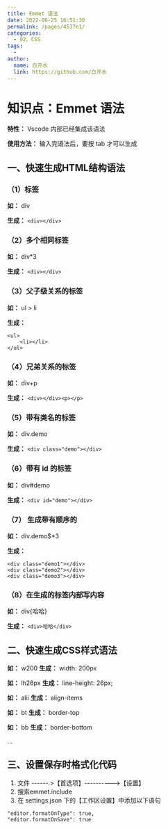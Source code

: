 ```yaml
---
title: Emmet 语法
date: 2022-06-25 16:51:30
permalink: /pages/4537e1/
categories:
  - 02、CSS
tags:
  - 
author: 
  name: 白开水
  link: https://github.com/白开水
---
```

# 知识点：Emmet 语法

**特性：** Vscode 内部已经集成该语法

**使用方法：** 输入完语法后，要按 tab 才可以生成

## 一、快速生成HTML结构语法

### （1）标签

**如：** div

**生成：** `<div></div>`

### （2）多个相同标签

**如：** div*3

**生成：** `<div></div>`

### （3）父子级关系的标签

**如：** ul > li

**生成：** 
```
<ul>
    <li></li>
</ul>
```

### （4）兄弟关系的标签

**如：** div+p

**生成：** `<div></div><p></p>`

### （5）带有类名的标签

**如：** div.demo

**生成：** `<div class="demo"></div>`

### （6）带有 id 的标签

**如：** div#demo

**生成：** `<div id="demo"></div>`


### （7） 生成带有顺序的

**如：** div.demo$*3

**生成：**
```
<div class="demo1"></div>
<div class="demo2"></div>
<div class="demo3"></div>
```


### （8）在生成的标签内部写内容

**如：** div{哈哈}

**生成：** `<div>哈哈</div>`

## 二、快速生成CSS样式语法

**如：** w200 **生成：** width: 200px

**如：** lh26px **生成：** line-height: 26px;

**如：** alii **生成：** align-items

**如：** bt **生成：** border-top

**如：** bb **生成：** border-bottom

...


## 三、设置保存时格式化代码

1. 文件 ------.>【首选项】---------->【设置】
2. 搜索emmet.include
3. 在 settings.json 下的【工作区设置】中添加以下语句
```
"editor.formatOnType": true, 
"editor.formatOnSave": true
```